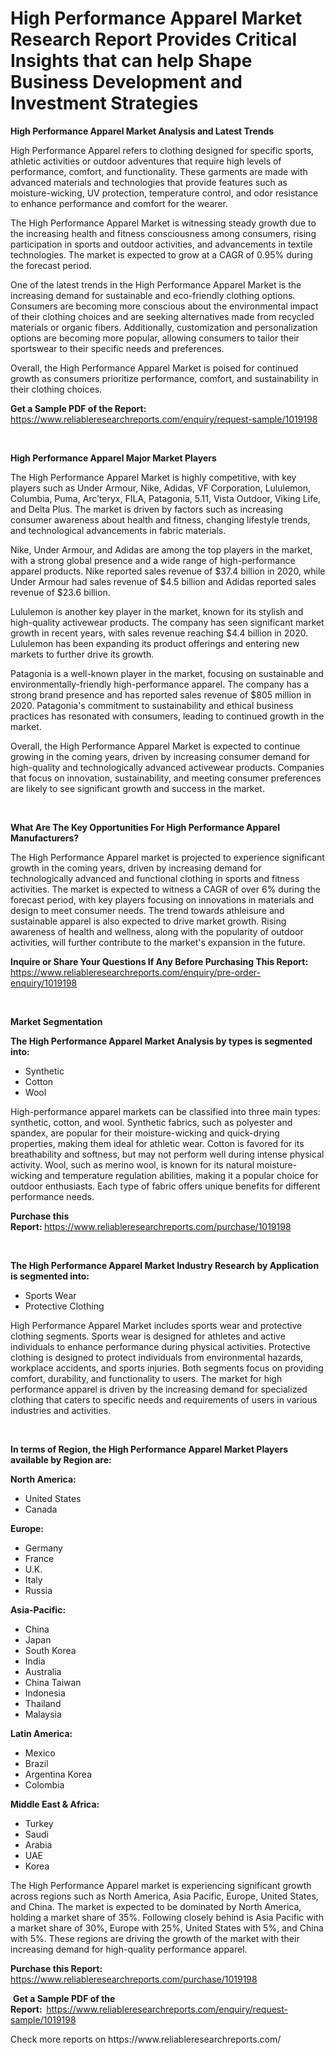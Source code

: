 <p><h1>High Performance Apparel Market Research Report Provides Critical Insights that can help Shape Business Development and Investment Strategies</h1></p><p><strong>High Performance Apparel Market Analysis and Latest Trends</strong></p>
<p><p>High Performance Apparel refers to clothing designed for specific sports, athletic activities or outdoor adventures that require high levels of performance, comfort, and functionality. These garments are made with advanced materials and technologies that provide features such as moisture-wicking, UV protection, temperature control, and odor resistance to enhance performance and comfort for the wearer.</p><p>The High Performance Apparel Market is witnessing steady growth due to the increasing health and fitness consciousness among consumers, rising participation in sports and outdoor activities, and advancements in textile technologies. The market is expected to grow at a CAGR of 0.95% during the forecast period.</p><p>One of the latest trends in the High Performance Apparel Market is the increasing demand for sustainable and eco-friendly clothing options. Consumers are becoming more conscious about the environmental impact of their clothing choices and are seeking alternatives made from recycled materials or organic fibers. Additionally, customization and personalization options are becoming more popular, allowing consumers to tailor their sportswear to their specific needs and preferences.</p><p>Overall, the High Performance Apparel Market is poised for continued growth as consumers prioritize performance, comfort, and sustainability in their clothing choices.</p></p>
<p><strong>Get a Sample PDF of the Report:&nbsp;</strong> <a href="https://www.reliableresearchreports.com/enquiry/request-sample/1019198">https://www.reliableresearchreports.com/enquiry/request-sample/1019198</a></p>
<p>&nbsp;</p>
<p><strong>High Performance Apparel Major Market Players</strong></p>
<p><p>The High Performance Apparel Market is highly competitive, with key players such as Under Armour, Nike, Adidas, VF Corporation, Lululemon, Columbia, Puma, Arc’teryx, FILA, Patagonia, 5.11, Vista Outdoor, Viking Life, and Delta Plus. The market is driven by factors such as increasing consumer awareness about health and fitness, changing lifestyle trends, and technological advancements in fabric materials.</p><p>Nike, Under Armour, and Adidas are among the top players in the market, with a strong global presence and a wide range of high-performance apparel products. Nike reported sales revenue of $37.4 billion in 2020, while Under Armour had sales revenue of $4.5 billion and Adidas reported sales revenue of $23.6 billion.</p><p>Lululemon is another key player in the market, known for its stylish and high-quality activewear products. The company has seen significant market growth in recent years, with sales revenue reaching $4.4 billion in 2020. Lululemon has been expanding its product offerings and entering new markets to further drive its growth.</p><p>Patagonia is a well-known player in the market, focusing on sustainable and environmentally-friendly high-performance apparel. The company has a strong brand presence and has reported sales revenue of $805 million in 2020. Patagonia's commitment to sustainability and ethical business practices has resonated with consumers, leading to continued growth in the market.</p><p>Overall, the High Performance Apparel Market is expected to continue growing in the coming years, driven by increasing consumer demand for high-quality and technologically advanced activewear products. Companies that focus on innovation, sustainability, and meeting consumer preferences are likely to see significant growth and success in the market.</p></p>
<p>&nbsp;</p>
<p><strong>What Are The Key Opportunities For High Performance Apparel Manufacturers?</strong></p>
<p><p>The High Performance Apparel market is projected to experience significant growth in the coming years, driven by increasing demand for technologically advanced and functional clothing in sports and fitness activities. The market is expected to witness a CAGR of over 6% during the forecast period, with key players focusing on innovations in materials and design to meet consumer needs. The trend towards athleisure and sustainable apparel is also expected to drive market growth. Rising awareness of health and wellness, along with the popularity of outdoor activities, will further contribute to the market's expansion in the future.</p></p>
<p><strong>Inquire or Share Your Questions If Any Before Purchasing This Report:</strong> <a href="https://www.reliableresearchreports.com/enquiry/pre-order-enquiry/1019198">https://www.reliableresearchreports.com/enquiry/pre-order-enquiry/1019198</a></p>
<p>&nbsp;</p>
<p><strong>Market Segmentation</strong></p>
<p><strong>The High Performance Apparel Market Analysis by types is segmented into:</strong></p>
<p><ul><li>Synthetic</li><li>Cotton</li><li>Wool</li></ul></p>
<p><p>High-performance apparel markets can be classified into three main types: synthetic, cotton, and wool. Synthetic fabrics, such as polyester and spandex, are popular for their moisture-wicking and quick-drying properties, making them ideal for athletic wear. Cotton is favored for its breathability and softness, but may not perform well during intense physical activity. Wool, such as merino wool, is known for its natural moisture-wicking and temperature regulation abilities, making it a popular choice for outdoor enthusiasts. Each type of fabric offers unique benefits for different performance needs.</p></p>
<p><strong>Purchase this Report:&nbsp;</strong><a href="https://www.reliableresearchreports.com/purchase/1019198">https://www.reliableresearchreports.com/purchase/1019198</a></p>
<p>&nbsp;</p>
<p><strong>The High Performance Apparel Market Industry Research by Application is segmented into:</strong></p>
<p><ul><li>Sports Wear</li><li>Protective Clothing</li></ul></p>
<p><p>High Performance Apparel Market includes sports wear and protective clothing segments. Sports wear is designed for athletes and active individuals to enhance performance during physical activities. Protective clothing is designed to protect individuals from environmental hazards, workplace accidents, and sports injuries. Both segments focus on providing comfort, durability, and functionality to users. The market for high performance apparel is driven by the increasing demand for specialized clothing that caters to specific needs and requirements of users in various industries and activities.</p></p>
<p>&nbsp;</p>
<p><strong>In terms of Region, the High Performance Apparel Market Players available by Region are:</strong></p>
<p>
    <p> <strong> North America: </strong>
        <ul>
            <li>United States</li>
            <li>Canada</li>
        </ul>
        </p> 
    <p> <strong> Europe: </strong>
        <ul>
            <li>Germany</li>
            <li>France</li>
            <li>U.K.</li>
            <li>Italy</li>
            <li>Russia</li>
        </ul>
        </p> 
    <p> <strong> Asia-Pacific: </strong>
        <ul>
            <li>China</li>
            <li>Japan</li>
            <li>South Korea</li>
            <li>India</li>
            <li>Australia</li>
            <li>China Taiwan</li>
            <li>Indonesia</li>
            <li>Thailand</li>
            <li>Malaysia</li>
        </ul>
        </p> 
    <p> <strong> Latin America: </strong>
        <ul>
            <li>Mexico</li>
            <li>Brazil</li>
            <li>Argentina Korea</li>
            <li>Colombia</li>
        </ul>
        </p> 
    <p> <strong> Middle East & Africa: </strong>
        <ul>
            <li>Turkey</li>
            <li>Saudi</li>
            <li>Arabia</li>
            <li>UAE</li>
            <li>Korea</li>
        </ul>
    </p>
    </p>
<p><p>The High Performance Apparel market is experiencing significant growth across regions such as North America, Asia Pacific, Europe, United States, and China. The market is expected to be dominated by North America, holding a market share of 35%. Following closely behind is Asia Pacific with a market share of 30%, Europe with 25%, United States with 5%, and China with 5%. These regions are driving the growth of the market with their increasing demand for high-quality performance apparel.</p></p>
<p><strong>Purchase this Report: </strong><a href="https://www.reliableresearchreports.com/purchase/1019198">https://www.reliableresearchreports.com/purchase/1019198</a></p>
<p>&nbsp;<strong>Get a Sample PDF of the Report:&nbsp;&nbsp;</strong><a href="https://www.reliableresearchreports.com/enquiry/request-sample/1019198">https://www.reliableresearchreports.com/enquiry/request-sample/1019198</a></p>
<p><strong></strong></p>
<p>Check more reports on https://www.reliableresearchreports.com/</p>